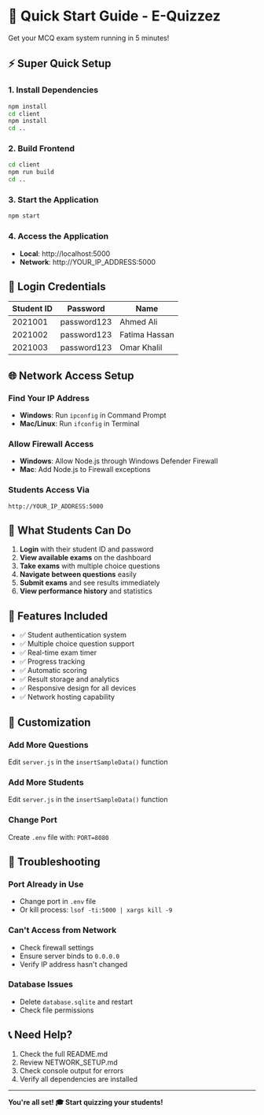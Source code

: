 # 🚀 Quick Start Guide - E-Quizzez

Get your MCQ exam system running in 5 minutes!

## ⚡ Super Quick Setup

### 1. Install Dependencies
```bash
npm install
cd client
npm install
cd ..
```

### 2. Build Frontend
```bash
cd client
npm run build
cd ..
```

### 3. Start the Application
```bash
npm start
```

### 4. Access the Application
- **Local**: http://localhost:5000
- **Network**: http://YOUR_IP_ADDRESS:5000

## 👥 Login Credentials

| Student ID | Password | Name |
|------------|----------|------|
| 2021001    | password123 | Ahmed Ali |
| 2021002    | password123 | Fatima Hassan |
| 2021003    | password123 | Omar Khalil |

## 🌐 Network Access Setup

### Find Your IP Address
- **Windows**: Run `ipconfig` in Command Prompt
- **Mac/Linux**: Run `ifconfig` in Terminal

### Allow Firewall Access
- **Windows**: Allow Node.js through Windows Defender Firewall
- **Mac**: Add Node.js to Firewall exceptions

### Students Access Via
```
http://YOUR_IP_ADDRESS:5000
```

## 📱 What Students Can Do

1. **Login** with their student ID and password
2. **View available exams** on the dashboard
3. **Take exams** with multiple choice questions
4. **Navigate between questions** easily
5. **Submit exams** and see results immediately
6. **View performance history** and statistics

## 🎯 Features Included

- ✅ Student authentication system
- ✅ Multiple choice question support
- ✅ Real-time exam timer
- ✅ Progress tracking
- ✅ Automatic scoring
- ✅ Result storage and analytics
- ✅ Responsive design for all devices
- ✅ Network hosting capability

## 🔧 Customization

### Add More Questions
Edit `server.js` in the `insertSampleData()` function

### Add More Students
Edit `server.js` in the `insertSampleData()` function

### Change Port
Create `.env` file with: `PORT=8080`

## 🚨 Troubleshooting

### Port Already in Use
- Change port in `.env` file
- Or kill process: `lsof -ti:5000 | xargs kill -9`

### Can't Access from Network
- Check firewall settings
- Ensure server binds to `0.0.0.0`
- Verify IP address hasn't changed

### Database Issues
- Delete `database.sqlite` and restart
- Check file permissions

## 📞 Need Help?

1. Check the full README.md
2. Review NETWORK_SETUP.md
3. Check console output for errors
4. Verify all dependencies are installed

---

**You're all set! 🎓 Start quizzing your students!**

